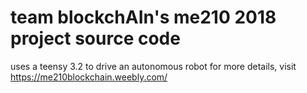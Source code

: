 # team blockchAIn's me210 2018 project source code

uses a teensy 3.2 to drive an autonomous robot
for more details, visit https://me210blockchain.weebly.com/

